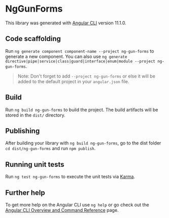 # NgGunForms

This library was generated with [Angular CLI](https://github.com/angular/angular-cli) version 11.1.0.

## Code scaffolding

Run `ng generate component component-name --project ng-gun-forms` to generate a new component. You can also use `ng generate directive|pipe|service|class|guard|interface|enum|module --project ng-gun-forms`.
> Note: Don't forget to add `--project ng-gun-forms` or else it will be added to the default project in your `angular.json` file. 

## Build

Run `ng build ng-gun-forms` to build the project. The build artifacts will be stored in the `dist/` directory.

## Publishing

After building your library with `ng build ng-gun-forms`, go to the dist folder `cd dist/ng-gun-forms` and run `npm publish`.

## Running unit tests

Run `ng test ng-gun-forms` to execute the unit tests via [Karma](https://karma-runner.github.io).

## Further help

To get more help on the Angular CLI use `ng help` or go check out the [Angular CLI Overview and Command Reference](https://angular.io/cli) page.
